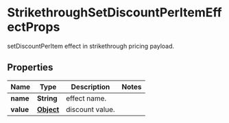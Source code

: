 

# StrikethroughSetDiscountPerItemEffectProps

setDiscountPerItem effect in strikethrough pricing payload.
## Properties

Name | Type | Description | Notes
------------ | ------------- | ------------- | -------------
**name** | **String** | effect name. | 
**value** | [**Object**](.md) | discount value. | 



